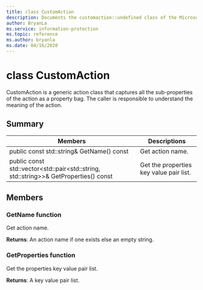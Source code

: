 ```yaml
---
title: class CustomAction 
description: Documents the customaction::undefined class of the Microsoft Information Protection (MIP) SDK.
author: BryanLa
ms.service: information-protection
ms.topic: reference
ms.author: bryanla
ms.date: 04/16/2020
---
```


# class CustomAction 
CustomAction is a generic action class that captures all the sub-properties of the action as a property bag. The caller is responsible to understand the meaning of the action.
  
## Summary
 Members                        | Descriptions                                
--------------------------------|---------------------------------------------
public const std::string& GetName() const  |  Get action name.
public const std::vector\<std::pair\<std::string, std::string\>\>& GetProperties() const  |  Get the properties key value pair list.
  
## Members
  
### GetName function
Get action name.

  
**Returns**: An action name if one exists else an empty string.
  
### GetProperties function
Get the properties key value pair list.

  
**Returns**: A key value pair list.
